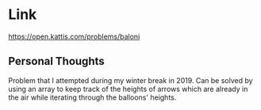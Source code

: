 # Link

https://open.kattis.com/problems/baloni

## Personal Thoughts

Problem that I attempted during my winter break in 2019. Can be solved by using an array to keep track of the heights of arrows which are already in the air while iterating through the balloons' heights.

